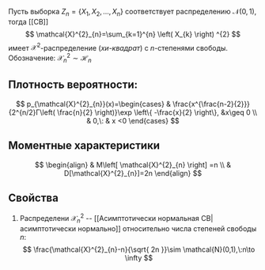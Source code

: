 Пусть выборка $Z_{n}=\left\{ X_{1},X_{2},\dots ,X_{n} \right\}$ соответствует распределению $\mathcal{N}(0,1)$, тогда [[СВ]] 
$$
\mathcal{X}^{2}_{n}=\sum_{k=1}^{n} \left( X_{k} \right) ^{2}
$$
имеет $\mathcal{X}^{2}$-распределение (*хи-квадрат*) с $n$-степенями свободы. Обозначение: $\mathcal{X}^{2}_{n}\sim \mathcal{H}_{n}$
## Плотность вероятности:
$$
p_{\mathcal{X}^{2}_{n}}(x)=\begin{cases}
 & \frac{x^{\frac{n-2}{2}}}{2^{n/2}Г\left( \frac{n}{2} \right)}\exp \left\{ -\frac{x}{2} \right\}, &x\geq 0 \\
 & 0,\: & x <0
\end{cases}
$$
## Моментные характеристики
$$
\begin{align}
 & M\left[ \mathcal{X}^{2}_{n} \right] =n \\
 & D[\mathcal{X}^{2}_{n}]=2n
\end{align}
$$
## Свойства
1. Распределени $\mathcal{X}^{2}_{n}$ -- [[Асимптотически нормальная СВ|асимптотически нормально]] относительно числа степеней свободы $n$:
$$
\frac{\mathcal{X}^{2}_{n}-n}{\sqrt{ 2n }}\sim \mathcal{N}(0,1),\:n\to \infty
$$